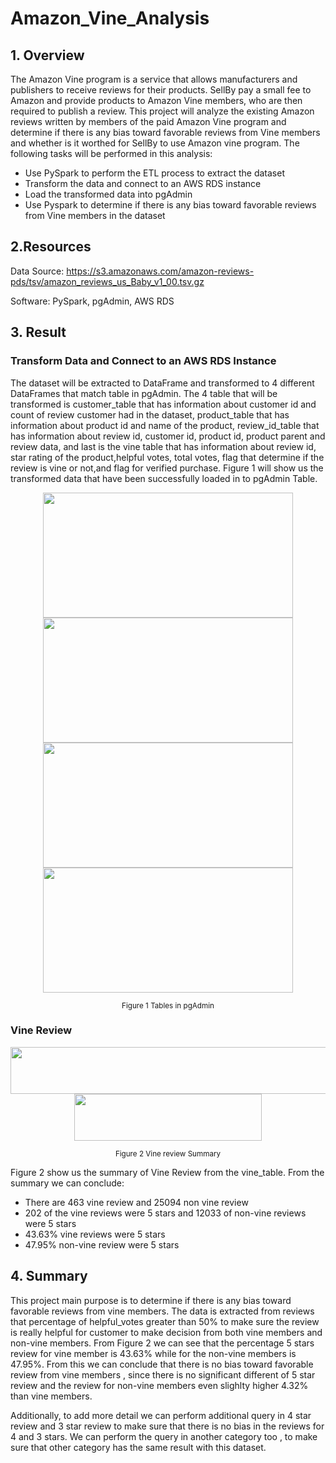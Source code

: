 # Amazon_Vine_Analysis
## 1. Overview
The Amazon Vine program is a service that allows manufacturers and publishers to receive reviews for their products. SellBy pay a small fee to Amazon and provide products to Amazon Vine members, who are then required to publish a review. This project will analyze the existing Amazon reviews written by members of the paid Amazon Vine program and determine if there is any bias toward favorable reviews from Vine members and whether is it worthed for SellBy to use Amazon vine program. The following tasks will be performed in this analysis:
* Use PySpark to perform the ETL process to extract the dataset
* Transform the data and  connect to an AWS RDS instance
* Load the transformed data into pgAdmin
* Use Pyspark to  determine if there is any bias toward favorable reviews from Vine members in the dataset

## 2.Resources
Data Source: https://s3.amazonaws.com/amazon-reviews-pds/tsv/amazon_reviews_us_Baby_v1_00.tsv.gz

Software: PySpark, pgAdmin, AWS RDS

## 3. Result
### Transform Data and Connect to an AWS RDS Instance
The dataset will be extracted to DataFrame and transformed to 4 different DataFrames that match table in pgAdmin.  The 4 table that will be transformed is customer_table that has information about customer id and count of review customer had in the dataset, product_table that has information about product id and name of the product, review_id_table that has information about review id, customer id, product id, product parent and review data, and last is the vine table that has information about review id, star rating of the product,helpful votes, total votes, flag that determine if the review is vine or not,and flag for verified purchase. Figure 1 will show us the transformed data that have been successfully loaded in to pgAdmin Table.

<p align="center">
    <img src="https://user-images.githubusercontent.com/88597187/145683325-6e17246b-bc56-4cc1-ae2a-36c68bcad903.png" width="400" height="200"/>
     <img src="https://user-images.githubusercontent.com/88597187/145683332-799f5547-c08e-4f8c-9950-72a00aa78e5e.png" width="400" height="200"/>
  <img src="https://user-images.githubusercontent.com/88597187/145683335-c34ee2c1-cbc6-4e06-8d67-d0dd7d65d9c8.png" width="400" height="200"/>
    <img src="https://user-images.githubusercontent.com/88597187/145683330-96a3fa66-3211-423c-9866-37e455d87a86.png" width="400" height="200"/>
  
</p>
<p align="center">
  <sub>Figure 1 Tables in pgAdmin</sub>
</p>

### Vine Review


<p align="center">
    <img src="https://user-images.githubusercontent.com/88597187/145694401-3a1a5e17-287c-43a5-9a99-80eb854f323c.png" width="600" height="75"/>
     <img src="https://user-images.githubusercontent.com/88597187/145694408-b428dcb8-7cf0-4d4e-8fef-b4b8931da996.png" width="300" height="75"/>
  
</p>
<p align="center">
  <sub>Figure 2 Vine review Summary </sub>
</p>


Figure 2  show us the summary of Vine Review from the vine_table. From the summary we can conclude:
* There are 463 vine review and 25094 non vine review
* 202 of the vine reviews were 5 stars and  12033 of  non-vine reviews were 5 stars
* 43.63% vine reviews were 5 stars
* 47.95% non-vine review were 5 stars

## 4. Summary

This project main purpose is to determine if there is any bias toward favorable reviews from vine members. The data is extracted from reviews that percentage of  helpful_votes greater than 50% to make sure the review is really helpful for customer to make decision from both vine members and non-vine members. From Figure 2 we can see that the percentage 5 stars review for vine member is 43.63% while for the non-vine members is 47.95%. From this we can conclude that there is no bias toward favorable review from vine members , since there is no significant different of 5 star review and the review for non-vine members even slighlty higher 4.32% than vine members.

Additionally, to add more detail we can perform additional query in 4 star review and 3 star review to make sure that there is no bias in the reviews for 4 and 3 stars. We can perform the query in another category too , to make sure that other category has the same result with this dataset. 



